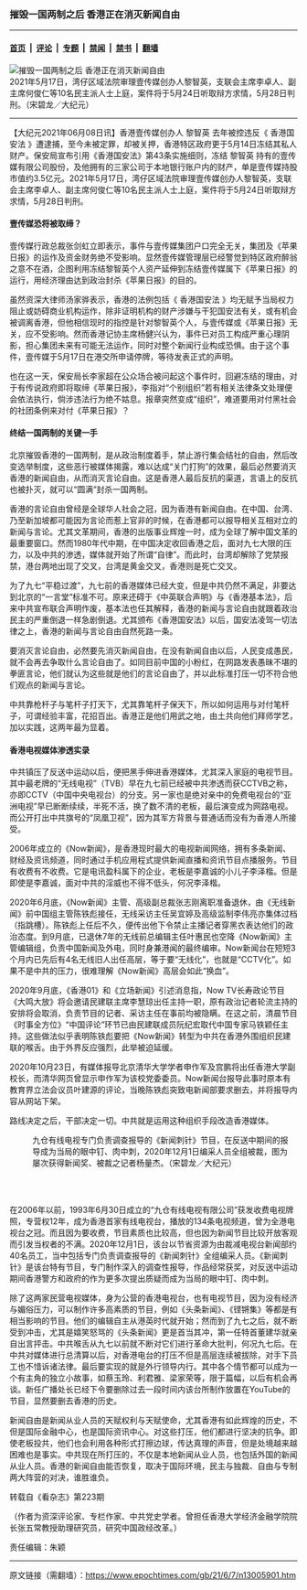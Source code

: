 ### 摧毁一国两制之后 香港正在消灭新闻自由

---

#### [首页](../../../..?n13005901) &nbsp;|&nbsp; [评论](../../../../../epoch-comment?n13005901) &nbsp;|&nbsp; [专题](../../../../../epoch-special?n13005901) &nbsp;|&nbsp; [禁闻](../../../../../epoch-news?n13005901) &nbsp;|&nbsp; [禁书](../../../../../books?n13005901) &nbsp;|&nbsp; [翻墙](https://github.com/gfw-breaker/nogfw/blob/master/README.md?n13005901)


<div><img alt="摧毁一国两制之后 香港正在消灭新闻自由" class="attachment-djy_600_400 size-djy_600_400 wp-post-image" src="https://i.epochtimes.com/assets/uploads/2021/06/id13005950-2021-06-07_161019-600x400.jpg"/>
<div class="caption">
 2021年5月17日，湾仔区域法院审理壹传媒创办人黎智英，支联会主席李卓人、副主席何俊仁等10名民主派人士上庭，案件将于5月24日听取辩方求情，5月28日判刑。（宋碧龙／大纪元）
</div></div><hr/><div class="post_content" id="artbody" itemprop="articleBody">
 <!-- article content begin -->
 <p>
  【大纪元2021年06月08日讯】香港壹传媒创办人
  <ok href="https://www.epochtimes.com/gb/tag/%E9%BB%8E%E6%99%BA%E8%8B%B1.html">
   黎智英
  </ok>
  去年被控违反《
  <ok href="https://www.epochtimes.com/gb/tag/%E9%A6%99%E6%B8%AF%E5%9B%BD%E5%AE%89%E6%B3%95.html">
   香港国安法
  </ok>
  》遭逮捕，至今未被定罪，却被关押，香港特区政府更于5月14日冻结其私人财产。保安局宣布引用《香港国安法》第43条实施细则，冻结
  <ok href="https://www.epochtimes.com/gb/tag/%E9%BB%8E%E6%99%BA%E8%8B%B1.html">
   黎智英
  </ok>
  持有的壹传媒有限公司股份，及他拥有的三家公司于本地银行账户内的财产，单是壹传媒持股市值约3.5亿元。2021年5月17日，湾仔区域法院审理壹传媒创办人黎智英，支联会主席李卓人、副主席何俊仁等10名民主派人士上庭，案件将于5月24日听取辩方求情，5月28日判刑。
 </p>
 <h4>
  壹传媒恐将被取缔？
 </h4>
 <p>
  壹传媒行政总裁张剑虹立即表示，事件与壹传媒集团户口完全无关，集团及《苹果日报》的运作及资金财务绝不受影响。显然壹传媒管理层已经警觉到特区政府醉翁之意不在酒，企图利用冻结黎智英个人资产延伸到冻结壹传媒属下《苹果日报》的运行，用经济理由达到政治封杀《苹果日报》的目的。
 </p>
 <p>
  虽然资深大律师汤家骅表示，香港的法例包括《
  <ok href="https://www.epochtimes.com/gb/tag/%E9%A6%99%E6%B8%AF%E5%9B%BD%E5%AE%89%E6%B3%95.html">
   香港国安法
  </ok>
  》均无赋予当局权力阻止或妨碍商业机构运作，除非证明机构的财产涉嫌与干犯国安法有关，或有机会被调离香港，但他相信现时的指控是针对黎智英个人，与壹传媒或《苹果日报》无关，应不受影响。然而香港记协主席杨健兴认为，事件已对员工构成严重心理阴影，担心集团未来有可能无法运作，同时对整个新闻行业构成恐惧。由于这个事件，壹传媒于5月17日在港交所申请停牌，等待发表正式的声明。
 </p>
 <p>
  也在这一天，保安局长李家超在公众场合被问起这个事件时，回避冻结的理由，对于有传说政府即将取缔《苹果日报》，李指对“个别组织”若有相关法律条文处理便会依法执行，倘涉违法行为绝不姑息。报章突然变成“组织”，难道要用对付黑社会的社团条例来对付《苹果日报》？
 </p>
 <h4>
  终结一国两制的关键一手
 </h4>
 <p>
  北京摧毁香港的一国两制，是从政治制度着手，禁止游行集会结社的自由，然后改变选举制度，这些恶行被媒体揭露，难以达成“关门打狗”的效果，最后必然要消灭香港的新闻自由，从而消灭言论自由。这是香港人最后反抗的渠道，言语上的反抗也被扑灭，就可以“圆满”封杀一国两制。
 </p>
 <p>
  香港的言论自由曾经是全球华人社会之冠，因为香港有新闻自由。在中国、台湾、乃至新加坡都可能因为言论而惹上官非的时候，在香港都可以报导相关互相对立的新闻与言论。尤其文革期间，香港的出版事业辉煌一时，成为全球了解中国文革的最重要窗口。然而1980年代中期，在中国决定收回香港之后，面对九七大限的压力，以及中共的渗透，媒体就开始了所谓“自律”。而此时，台湾却解除了党禁报禁，港台两地出现了交叉，台湾是黄金交叉，香港则是死亡交叉。
 </p>
 <p>
  为了九七“平稳过渡”，九七前的香港媒体已经大变，但是中共仍然不满足，非要达到北京的“一言堂”标准不可。原来还碍于《中英联合声明》与《香港基本法》，后来中共宣布联合声明作废，基本法也任其解释，香港的新闻与言论自由就跟着政治民主的严重倒退一样急剧倒退。尤其颁布《香港国安法》以后，国安法凌驾一切法律之上，香港的新闻与言论自由自然死路一条。
 </p>
 <p>
  要消灭言论自由，必然要先消灭新闻自由，在没有新闻自由以后，人民变成愚民，就不会再去争取什么言论自由了。如同目前中国的小粉红，在网路发表愚昧不堪的拳匪言论，他们就认为这些就是他们的言论自由了，并以此标准打压一切不符合他们观点的新闻与言论。
 </p>
 <p>
  中共靠枪杆子与笔杆子打天下，尤其靠笔杆子保天下，所以如何运用与对付笔杆子，可谓经验丰富，花招百出。香港正是他们用武之地，由土共向他们拜师学艺，加以实践，这两年最为显着。
 </p>
 <h4>
  香港电视媒体渗透实录
 </h4>
 <p>
  中共镇压了反送中运动以后，便把黑手伸进香港媒体，尤其深入家庭的电视节目。其中最老牌的“无线电视”（TVB）早在九七前已经被中共渗透而获CCTVB之称，亦即CCTV（中国中央电视台）的分支。另一家也是绝对亲中的免费电视台的“亚洲电视”早已断断续续，半死不活，换了数不清的老板，最后演变成为网路电视。而公开打出中共旗号的“凤凰卫视”，因为其军方背景与普通话而没有为香港人所接受。
 </p>
 <p>
  2006年成立的《Now新闻》，是香港现时最大的电视新闻网络，拥有多条新闻、财经及资讯频道，同时通过手机应用程式提供新闻直播和资讯节目点播服务。节目有收费有不收费。它是电讯盈科属下的企业，老板是李嘉诚的小儿子李泽楷。但是即使是李嘉诚，面对中共的淫威也不得不低头，何况李泽楷。
 </p>
 <p>
  2020年6月底，《Now新闻》主管、高级副总裁张志刚离职准备退休，由《无线新闻》前中国组主管陈铁彪接任，无线采访主任吴宜婷及高级监制李伟亮亦集体过档（指跳槽）。陈铁彪上任后不久，便传出他下令禁止主播记者穿黑衣表达他们的政治态度。到9月底，已退休7年的无线前总编辑主任叶惠民也空降《Now新闻》主管编辑组，负责中国新闻及外电，同时身兼港闻的最终编审。Now新闻台在短短3个月内已先后有4名无线旧人出任高层，等于要“无线化”，也就是“CCTV化”。如果不是中共的压力，很难理解《Now新闻》高层会如此“换血”。
 </p>
 <p>
  2020年9月底，《香港01》和《立场新闻》引述消息指，Now TV长寿政论节目《大鸣大放》将会邀请民建联主席李慧琼出任主持一职，原有政治记者轮流主持的安排将会取消，负责节目的记者、采访主任在事前均被隐瞒。在这之前，清晨节目《时事全方位》“中国评论”环节已由民建联成员阮纪宏取代中国专家马铁颖任主持。这些做法似乎表明陈铁彪要把《Now新闻》转型为中共在香港外围组织民建联的喉舌。由于外界反应强烈，此举被迫延缓。
 </p>
 <p>
  2020年10月23日，有媒体报导北京清华大学学者申作军及宫鹏将出任香港大学副校长，而清华网页曾显示申作军为该校党委委员。Now新闻台报导此事时原本有教育界立法会议员叶建源的评论，当晚陈铁彪突致电新闻部要求删去，并将报导内容从网站下架。
 </p>
 <p>
  路线决定之后，干部决定一切。中共就是运用这种组织手段改造香港媒体。
 </p>
 <figure aria-describedby="caption-attachment-13005972" class="wp-caption aligncenter" id="attachment_13005972" style="width: 450px">
  <ok href="https://i.epochtimes.com/assets/uploads/2021/06/id13005972-2021-06-07_161106.jpg" target="_blank">
   <img alt="" class="wp-image-13005972" src="https://i.epochtimes.com/assets/uploads/2021/06/id13005972-2021-06-07_161106-600x402.jpg"/>
  </ok>
  <br/><figcaption class="wp-caption-text" id="caption-attachment-13005972">
   九仓有线电视专门负责调查报导的《新闻刺针》节目，在反送中期间的报导成为当局的眼中钉、肉中刺，2020年12月1日编采人员全组被裁，图为屡次获得新闻奖、被裁之记者杨量杰。（宋碧龙／大纪元）
  </figcaption><br/>
 </figure><br/>
 <p>
  在2006年以前，1993年6月30日成立的“九仓有线电视有限公司”获发收费电视牌照，专营权12年，成为香港首家有线电视台，播放的134条电视频道，曾为全港电视台之冠。而且因为要收费，节目素质也比较高，但也因为新闻节目比较开放客观而引发当权者的不满。2020年12月1日，该台以节省资源为由裁减电视台新闻部约40名员工，当中包括专门负责调查报导的《新闻刺针》全组编采人员。《新闻刺针》是该台特有节目，专门制作深入的调查性报导，作品经常获奖，对反送中运动期间香港警方和政府的作为更多次提出质疑而成为当局的眼中钉、肉中刺。
 </p>
 <p>
  除了这两家民营电视媒体，身为公营的香港电视台，也有电视节目，因为没有经济与媚俗压力，可以制作许多高素质的节目，例如《头条新闻》、《铿锵集》等都是有相当影响的节目。他们的编辑自主从港英时代就开始；然而到了九七之后，就不断受到冲击，尤其是嬉笑怒骂的《头条新闻》更是首当其冲，第一任特首董建华就亲自出言抨击。中共喉舌从九七以前就不断对它们进行革命大批判，何况九七后。在中共对媒体进行总清算以后，对香港电台的打压不但是高层连续被拔除，对手下员工也不惜诉诸法律。最后要实现的就是外行领导内行。其中各个情节都可以成为一个有主角的独立小故事，如蔡玉玲、利君雅、梁家荣等，限于篇幅，以后有机会再谈。新任广播处长已经下令要删除过去一段时间内该台所制作放置在YouTube的节目，显然要删去香港的历史。
 </p>
 <p>
  新闻自由是新闻从业人员的天赋权利与天赋使命，尤其香港有如此辉煌的历史，不但是国际金融中心，也是国际资讯中心。对这些打压，他们都进行坚决的抗争。即使老板投共，他们也会利用各种形式打擦边球，传达真理的声音，但是处境越来越困难也是事实。中共现在所打压的，不仅是本地新闻从业人员，也包括外国的新闻从业人员。香港的新闻自由能否恢复，取决于国际环境，民主与独裁、自由与专制两大阵营的对决，谁胜谁负。
 </p>
 <p>
  转载自《看杂志》第223期
 </p>
 <p>
  （作者为资深评论家、专栏作家、中共党史学者。曾担任香港大学经济金融学院院长张五常教授助理研究员，研究中国政经改革。）
 </p>
 <p>
  责任编辑：朱颖
 </p>
 <!-- article content end -->
 <div id="below_article_ad">
 </div>
</div>


---

原文链接（需翻墙）：https://www.epochtimes.com/gb/21/6/7/n13005901.htm